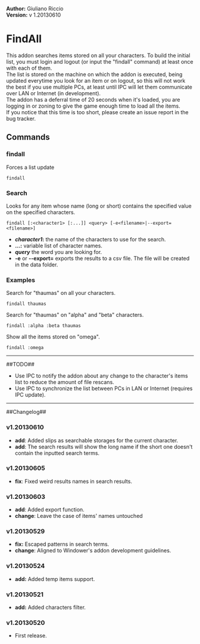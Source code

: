 **Author:** Giuliano Riccio  
**Version:** v 1.20130610

# FindAll #

This addon searches items stored on all your characters. To build the initial list, you must login and logout (or input the "findall" command) at least once with each of them.  
The list is stored on the machine on which the addon is executed, being updated everytime you look for an item or on logout, so this will not work the best if you use multiple PCs, at least until IPC will let them communicate over LAN or Internet (in development).  
The addon has a deferral time of 20 seconds when it's loaded, you are logging in or zoning to give the game enough time to load all the items.  
If you notice that this time is too short, please create an issue report in the bug tracker.

## Commands ##
### findall ###
Forces a list update

```
findall
```

### Search ###
Looks for any item whose name (long or short) contains the specified value on the specified characters.

```
findall [:<character1> [:...]] <query> [-e<filename>|--export=<filename>]
```
* **_character1_:** the name of the characters to use for the search.
* **...:** variable list of character names.
* **_query_** the word you are looking for.
* **-e<filename>** or **--export=<filename>** exports the results to a csv file. The file will be created in the data folder.

### Examples ###
Search for "thaumas" on all your characters.

```
findall thaumas
```
Search for "thaumas" on "alpha" and "beta" characters.

```
findall :alpha :beta thaumas
```
Show all the items stored on "omega".

```
findall :omega
```

----

##TODO##

- Use IPC to notify the addon about any change to the character's items list to reduce the amount of file rescans.
- Use IPC to synchronize the list between PCs in LAN or Internet (requires IPC update).

----

##Changelog##
### v1.20130610 ###
* **add**: Added slips as searchable storages for the current character.
* **add**: The search results will show the long name if the short one doesn't contain the inputted search terms.

### v1.20130605 ###
* **fix**: Fixed weird results names in search results.

### v1.20130603 ###
* **add**: Added export function.
* **change**: Leave the case of items' names untouched

### v1.20130529 ###
* **fix:** Escaped patterns in search terms.
* **change**: Aligned to Windower's addon development guidelines.

### v1.20130524 ###
* **add:** Added temp items support.

### v1.20130521 ###
* **add:** Added characters filter.

### v1.20130520 ###
* First release.
